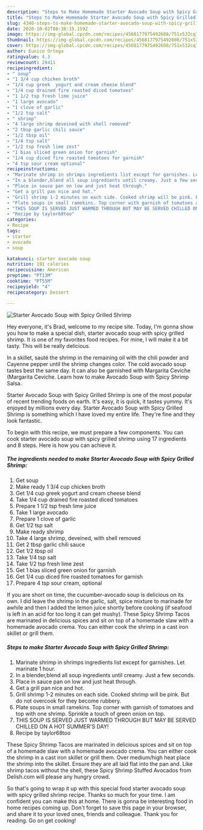 ```yaml
---
description: "Steps to Make Homemade Starter Avocado Soup with Spicy Grilled Shrimp"
title: "Steps to Make Homemade Starter Avocado Soup with Spicy Grilled Shrimp"
slug: 4340-steps-to-make-homemade-starter-avocado-soup-with-spicy-grilled-shrimp
date: 2020-10-02T08:38:15.159Z
image: https://img-global.cpcdn.com/recipes/4568177975492608/751x532cq70/starter-avocado-soup-with-spicy-grilled-shrimp-recipe-main-photo.jpg
thumbnail: https://img-global.cpcdn.com/recipes/4568177975492608/751x532cq70/starter-avocado-soup-with-spicy-grilled-shrimp-recipe-main-photo.jpg
cover: https://img-global.cpcdn.com/recipes/4568177975492608/751x532cq70/starter-avocado-soup-with-spicy-grilled-shrimp-recipe-main-photo.jpg
author: Eunice Ortega
ratingvalue: 4.3
reviewcount: 28411
recipeingredient:
- " soup"
- "1 3/4 cup chicken broth"
- "1/4 cup greek  yogurt and cream cheese blend"
- "1/4 cup drained fire roasted diced tomatoes"
- "1 1/2 tsp fresh lime juice"
- "1 large avocado"
- "1 clove of garlic"
- "1/2 tsp salt"
- " shrimp"
- "4 large shrimp deveined with shell removed"
- "2 tbsp garlic chili sauce"
- "1/2 tbsp oil"
- "1/4 tsp salt"
- "1/2 tsp fresh lime zest"
- "1 bias sliced green onion for garnish"
- "1/4 cup diced fire roasted tomatoes for garnish"
- "4 tsp sour cream optional"
recipeinstructions:
- "Marinate shrimp in shrimps ingredients list except for garnishes. Let marinate 1 hour."
- "In a blender,blend all soup ingredients until creamy. Just a few seconds."
- "Place in sauce pan on low and just heat through."
- "Get a grill pan nice and hot."
- "Grill shrimp 1-2 minutes on each side. Cooked shrimp will be pink. But do not overcook for they become rubbery."
- "Plate soups in small ramekins. Top corner with garnish of tomatoes and top with one shrimp. Sprinkle a touch of green onion on top."
- "THIS SOUP IS SERVED JUST WARMED THROUGH BUT MAY BE SERVED CHILLED ON A HOT SUMMER&#39;S DAY!"
- "Recipe by taylor68too"
categories:
- Recipe
tags:
- starter
- avocado
- soup

katakunci: starter avocado soup 
nutrition: 191 calories
recipecuisine: American
preptime: "PT13M"
cooktime: "PT55M"
recipeyield: "4"
recipecategory: Dessert

---
```



![Starter Avocado Soup with Spicy Grilled Shrimp](https://img-global.cpcdn.com/recipes/4568177975492608/751x532cq70/starter-avocado-soup-with-spicy-grilled-shrimp-recipe-main-photo.jpg)

Hey everyone, it's Brad, welcome to my recipe site. Today, I'm gonna show you how to make a special dish, starter avocado soup with spicy grilled shrimp. It is one of my favorites food recipes. For mine, I will make it a bit tasty. This will be really delicious.

In a skillet, sauté the shrimp in the remaining oil with the chili powder and Cayenne pepper until the shrimp changes color. The cold avocado soup tastes best the same day. It can also be garnished with Margarita Ceviche (Margarita Ceviche. Learn how to make Avocado Soup with Spicy Shrimp Salsa.

Starter Avocado Soup with Spicy Grilled Shrimp is one of the most popular of recent trending foods on earth. It's easy, it is quick, it tastes yummy. It's enjoyed by millions every day. Starter Avocado Soup with Spicy Grilled Shrimp is something which I have loved my entire life. They're fine and they look fantastic.


To begin with this recipe, we must prepare a few components. You can cook starter avocado soup with spicy grilled shrimp using 17 ingredients and 8 steps. Here is how you can achieve it.

<!--inarticleads1-->

##### The ingredients needed to make Starter Avocado Soup with Spicy Grilled Shrimp:

1. Get  soup
1. Make ready 1 3/4 cup chicken broth
1. Get 1/4 cup greek  yogurt and cream cheese blend
1. Take 1/4 cup drained fire roasted diced tomatoes
1. Prepare 1 1/2 tsp fresh lime juice
1. Take 1 large avocado
1. Prepare 1 clove of garlic
1. Get 1/2 tsp salt
1. Make ready  shrimp
1. Take 4 large shrimp, deveined, with shell removed
1. Get 2 tbsp garlic chili sauce
1. Get 1/2 tbsp oil
1. Take 1/4 tsp salt
1. Take 1/2 tsp fresh lime zest
1. Get 1 bias sliced green onion for garnish
1. Get 1/4 cup diced fire roasted tomatoes for garnish
1. Prepare 4 tsp sour cream, optional


If you are short on time, the cucumber-avocado soup is delicious on its own. I did leave the shrimp in the garlic, salt, spice mixture to marinade for awhile and then I added the lemon juice shortly before cooking (if seafood is left in an acid for too long it can get mushy). These Spicy Shrimp Tacos are marinated in delicious spices and sit on top of a homemade slaw with a homemade avocado crema. You can either cook the shrimp in a cast iron skillet or grill them. 

<!--inarticleads2-->

##### Steps to make Starter Avocado Soup with Spicy Grilled Shrimp:

1. Marinate shrimp in shrimps ingredients list except for garnishes. Let marinate 1 hour.
1. In a blender,blend all soup ingredients until creamy. Just a few seconds.
1. Place in sauce pan on low and just heat through.
1. Get a grill pan nice and hot.
1. Grill shrimp 1-2 minutes on each side. Cooked shrimp will be pink. But do not overcook for they become rubbery.
1. Plate soups in small ramekins. Top corner with garnish of tomatoes and top with one shrimp. Sprinkle a touch of green onion on top.
1. THIS SOUP IS SERVED JUST WARMED THROUGH BUT MAY BE SERVED CHILLED ON A HOT SUMMER&#39;S DAY!
1. Recipe by taylor68too


These Spicy Shrimp Tacos are marinated in delicious spices and sit on top of a homemade slaw with a homemade avocado crema. You can either cook the shrimp in a cast iron skillet or grill them. Over medium/high heat place the shrimp into the skillet. Ensure they are all laid flat into the pan and. Like shrimp tacos without the shell, these Spicy Shrimp Stuffed Avocados from Delish.com will please any hungry crowd. 

So that's going to wrap it up with this special food starter avocado soup with spicy grilled shrimp recipe. Thanks so much for your time. I am confident you can make this at home. There is gonna be interesting food in home recipes coming up. Don't forget to save this page in your browser, and share it to your loved ones, friends and colleague. Thank you for reading. Go on get cooking!
